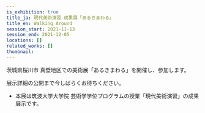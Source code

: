 ```yaml
---
is_exhibition: true
title_ja: 現代美術演習 成果展「あるきまわる」
title_en: Walking Around
session_start: 2021-11-13
session_end: 2021-12-05
locations: []
related_works: []
thumbnail:
---
```


茨城県桜川市 真壁地区での美術展「あるきまわる」を開催し、参加します。

展示詳細の公開まで今しばらくお待ちください。

- 本展は筑波大学大学院 芸術学学位プログラムの授業「現代美術演習」の成果展示です。
